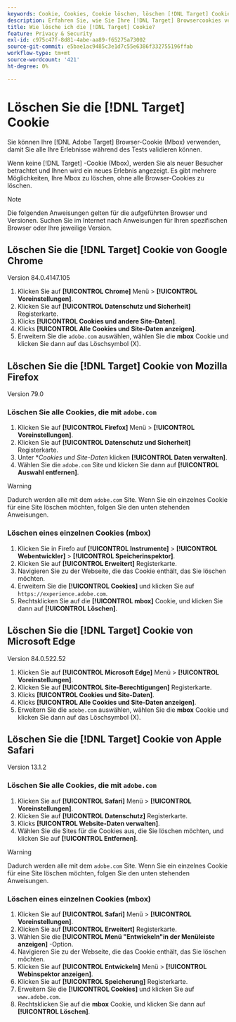 ```yaml
---
keywords: Cookie, Cookies, Cookie löschen, löschen [!DNL Target] Cookie, Google Chrome, Chrome, Mozilla Firefox, Firefox, Microsoft Edge, Safari, Cookie1
description: Erfahren Sie, wie Sie Ihre [!DNL Target] Browsercookies verwenden, damit Sie Ihre Erlebnisse überprüfen können.
title: Wie lösche ich die [!DNL Target] Cookie?
feature: Privacy & Security
exl-id: c975c47f-8d81-4abe-aa89-f65275a73002
source-git-commit: e5bae1ac9485c3e1d7c55e6386f332755196ffab
workflow-type: tm+mt
source-wordcount: '421'
ht-degree: 0%

---
```


# Löschen Sie die [!DNL Target] Cookie

Sie können Ihre [!DNL Adobe Target] Browser-Cookie (Mbox) verwenden, damit Sie alle Ihre Erlebnisse während des Tests validieren können.

Wenn keine [!DNL Target] -Cookie (Mbox), werden Sie als neuer Besucher betrachtet und Ihnen wird ein neues Erlebnis angezeigt. Es gibt mehrere Möglichkeiten, Ihre Mbox zu löschen, ohne alle Browser-Cookies zu löschen.

>[!NOTE]
>
>Die folgenden Anweisungen gelten für die aufgeführten Browser und Versionen. Suchen Sie im Internet nach Anweisungen für Ihren spezifischen Browser oder Ihre jeweilige Version.

## Löschen Sie die [!DNL Target] Cookie von Google Chrome

Version 84.0.4147.105

1. Klicken Sie auf **[!UICONTROL Chrome]** Menü > **[!UICONTROL Voreinstellungen]**.
1. Klicken Sie auf **[!UICONTROL Datenschutz und Sicherheit]** Registerkarte.
1. Klicks **[!UICONTROL Cookies und andere Site-Daten]**.
1. Klicks **[!UICONTROL Alle Cookies und Site-Daten anzeigen]**.
1. Erweitern Sie die `adobe.com` auswählen, wählen Sie die **mbox** Cookie und klicken Sie dann auf das Löschsymbol (X).

## Löschen Sie die [!DNL Target] Cookie von Mozilla Firefox

Version 79.0

### Löschen Sie alle Cookies, die mit `adobe.com`

1. Klicken Sie auf **[!UICONTROL Firefox]** Menü > **[!UICONTROL Voreinstellungen]**.
1. Klicken Sie auf **[!UICONTROL Datenschutz und Sicherheit]** Registerkarte.
1. Unter **Cookies und Site-Daten* klicken **[!UICONTROL Daten verwalten]**.
1. Wählen Sie die `adobe.com` Site und klicken Sie dann auf **[!UICONTROL Auswahl entfernen]**.

>[!WARNING]
>
>Dadurch werden alle mit dem `adobe.com` Site. Wenn Sie ein einzelnes Cookie für eine Site löschen möchten, folgen Sie den unten stehenden Anweisungen.

### Löschen eines einzelnen Cookies (mbox)

1. Klicken Sie in Firefo auf **[!UICONTROL Instrumente]** > **[!UICONTROL Webentwickler]** > **[!UICONTROL Speicherinspektor]**.
1. Klicken Sie auf **[!UICONTROL Erweitert]** Registerkarte.
1. Navigieren Sie zu der Webseite, die das Cookie enthält, das Sie löschen möchten.
1. Erweitern Sie die **[!UICONTROL Cookies]** und klicken Sie auf `https://experience.adobe.com`.
1. Rechtsklicken Sie auf die **[!UICONTROL mbox]** Cookie, und klicken Sie dann auf **[!UICONTROL Löschen]**.

## Löschen Sie die [!DNL Target] Cookie von Microsoft Edge

Version 84.0.522.52

1. Klicken Sie auf **[!UICONTROL Microsoft Edge]** Menü > **[!UICONTROL Voreinstellungen]**.
1. Klicken Sie auf **[!UICONTROL Site-Berechtigungen]** Registerkarte.
1. Klicks **[!UICONTROL Cookies und Site-Daten]**.
1. Klicks **[!UICONTROL Alle Cookies und Site-Daten anzeigen]**.
1. Erweitern Sie die `adobe.com` auswählen, wählen Sie die **mbox** Cookie und klicken Sie dann auf das Löschsymbol (X).

## Löschen Sie die [!DNL Target] Cookie von Apple Safari

Version 13.1.2

### Löschen Sie alle Cookies, die mit `adobe.com`

1. Klicken Sie auf **[!UICONTROL Safari]** Menü > **[!UICONTROL Voreinstellungen]**.
1. Klicken Sie auf **[!UICONTROL Datenschutz]** Registerkarte.
1. Klicks **[!UICONTROL Website-Daten verwalten]**.
1. Wählen Sie die Sites für die Cookies aus, die Sie löschen möchten, und klicken Sie auf **[!UICONTROL Entfernen]**.

>[!WARNING]
>
>Dadurch werden alle mit dem `adobe.com` Site. Wenn Sie ein einzelnes Cookie für eine Site löschen möchten, folgen Sie den unten stehenden Anweisungen.

### Löschen eines einzelnen Cookies (mbox)

1. Klicken Sie auf **[!UICONTROL Safari]** Menü > **[!UICONTROL Voreinstellungen]**.
1. Klicken Sie auf **[!UICONTROL Erweitert]** Registerkarte.
1. Wählen Sie die **[!UICONTROL Menü &quot;Entwickeln&quot;in der Menüleiste anzeigen]** -Option.
1. Navigieren Sie zu der Webseite, die das Cookie enthält, das Sie löschen möchten.
1. Klicken Sie auf **[!UICONTROL Entwickeln]** Menü > **[!UICONTROL Webinspektor anzeigen]**.
1. Klicken Sie auf **[!UICONTROL Speicherung]** Registerkarte.
1. Erweitern Sie die **[!UICONTROL Cookies]** und klicken Sie auf `www.adobe.com`.
1. Rechtsklicken Sie auf die **mbox** Cookie, und klicken Sie dann auf **[!UICONTROL Löschen]**.

